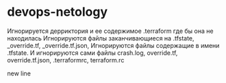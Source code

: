 # devops-netology
Игнорируется дерриктория и ее содержимое .terraform где бы она не находилась
Игнорируются файлы заканчивающиеся на .tfstate, _override.tf, _override.tf.json, 
Игнорируются файлы содержащие в имени .tfstate.
И игнорируются сами файлы crash.log, override.tf, override.tf.json, .terraformrc, terraform.rc







new line
